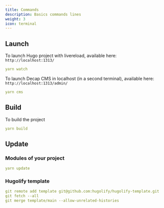 ```yaml
---
title: Commands
description: Basics commands lines
weight: 3
icon: terminal
---
```


## Launch

To launch Hugo project with livereload, available here: `http://localhost:1313/`

```yml
yarn watch
```

To launch Decap CMS in localhost (in a second terminal), available here: `http://localhost:1313/admin/`

```yml
yarn cms
```

## Build

To build the project

```yml
yarn build
```

## Update

### Modules of your project

```yml
yarn update
```

### Hugolify template

```yml
git remote add template git@github.com:hugolify/hugolify-template.git
git fetch --all
git merge template/main --allow-unrelated-histories
```
